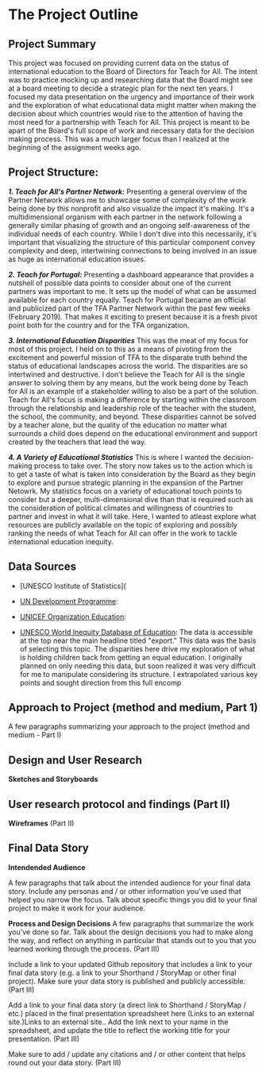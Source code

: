 # The Project Outline

## Project Summary
This project was focused on providing current data on the status of international education to the Board of Directors for Teach for All. The intent was to practice mocking up and researching data that the Board might see at a board meeting to decide a strategic plan for the next ten years. I focused my data presentation on the urgency and importance of their work and the exploration of what educational data might matter when making the decision about which countries would rise to the attention of having the most need for a partnership with Teach for All. This project is meant to be apart of the Board's full scope of work and necessary data for the decision making process. This was a much larger focus than I realized at the beginning of the assignment weeks ago. 

## Project Structure: 

**_1. Teach for All's Partner Network:_** Presenting a general overview of the Partner Network allows me to showcase some of complexity of the work being done by this nonprofit and also visualize the impact it's making. It's a multidimensional organism with each partner in the network following a generally similar phasing of growth and an ongoing self-awareness of the individual needs of each country. While I don't dive into this necessarily, it's important that visualizing the structure of this particular component convey complexity and deep, intertwining connections to being involved in an issue as huge as international education issues.

**_2. Teach for Portugal:_** Presenting a dashboard appearance that provides a nutshell of possible data points to consider about one of the current partners was important to me. It sets up the model of what can be assumed available for each country equally. Teach for Portugal became an official and publicized part of the TFA Partner Network within the past few weeks (February 2019). That makes it exciting to present because it is a fresh pivot point both for the country and for the TFA organization.

**_3. International Education Disparities_** This was the meat of my focus for most of this project. I held on to this as a means of pivoting from the excitement and powerful mission of TFA to the disparate truth behind the status of educational landscapes across the world. The disparities are so intertwined and destructive. I don't believe the Teach for All is the single answer to solving them by any means, but the work being done by Teach for All is an example of a stakeholder willing to also be a part of the solution. Teach for All's focus is making a difference by starting within the classroom through the relationship and leadership role of the teacher with the student, the school, the community, and beyond. These disparities cannot be solved by a teacher alone, but the quality of the education no matter what surrounds a child does depend on the educational environment and support created by the teachers that lead the way.

**_4. A Variety of Educational Statistics_** This is where I wanted the decision-making process to take over. The story now takes us to the action which is to get a taste of what is taken into consideration by the Board as they begin to explore and pursue strategic planning in the expansion of the Partner Netowrk. My statistics focus on a variety of educational touch points to consider but a deeper, multi-dimensional dive than that is required such as the consideration of political climates and willingness of countries to partner and invest in what it will take. Here, I wanted to atleast explore what resources are publicly available on the topic of exploring and possibly ranking the needs of what Teach for All can offer in the work to tackle international education inequity.

## Data Sources 

  * [UNESCO Institute of Statistics](
  
  * [UN Development Programme]():
  
  * [UNICEF Organization Education](): 
  
  * [UNESCO World Inequity Database of Education](https://www.education-inequalities.org/indicators/edu4#?sort=mean&dimension=sex&group=all&age_group=edu4_2024&countries=all): The data is accessible at the top near the main headline titled "export." This data was the basis of selecting this topic. The disparities here drive my exploration of what is holding children back from getting an equal education. I originally planned on only needing this data, but soon realized it was very difficult for me to manipulate considering its structure. I extrapolated various key points and sought direction from this full encomp

## Approach to Project (method and medium, Part 1)

A few paragraphs summarizing your approach to the project (method and medium - Part I)

## Design and User Research

**Sketches and Storyboards**

## User research protocol and findings (Part II)

**Wireframes** (Part II)

## Final Data Story

**Intendended Audience**

A few paragraphs that talk about the intended audience for your final data story.  Include any personas and / or other information you've used that helped you narrow the focus.  Talk about specific things you did to your final project to make it work for your audience. 

**Process and Design Decisions**
A few paragraphs that summarize the work you've done so far.  Talk about the design decisions you had to make along the way, and reflect on anything in particular that stands out to you that you learned working through the process. (Part III)

Include a link to your updated Github repository that includes a link to your final data story (e.g. a link to your Shorthand / StoryMap or other final project).  Make sure your data story is published and publicly accessible. (Part III)

Add a link to your final data story (a direct link to Shorthand / StoryMap / etc.) placed in the final presentation spreadsheet here (Links to an external site.)Links to an external site..  Add the link next to your name in the spreadsheet, and update the title to reflect the working title for your presentation.  (Part III)

Make sure to add / update any citations and / or other content that helps round out your data story. (Part III)
